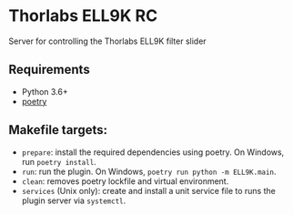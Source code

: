# Thorlabs ELL9K RC

Server for controlling the Thorlabs ELL9K filter slider


## Requirements

 - Python 3.6+
 - [poetry](https://python-poetry.org/)


## Makefile targets:

- `prepare`: install the required dependencies using poetry. On Windows, run `poetry install`.
- `run`: run the plugin. On Windows, `poetry run python -m ELL9K.main`.
- `clean`: removes poetry lockfile and virtual environment.
- `services` (Unix only): create and install a unit service file to runs the plugin server via `systemctl`.
